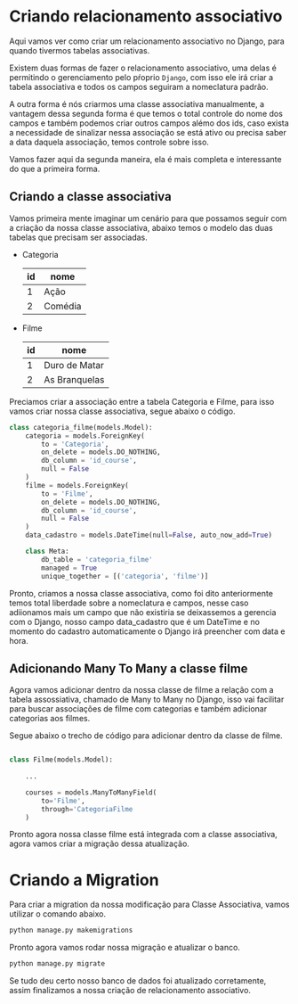 # Criando relacionamento associativo
Aqui vamos ver como criar um relacionamento associativo no Django, para quando tivermos tabelas associativas.

Existem duas formas de fazer o relacionamento associativo, uma delas é permitindo o gerenciamento pelo pŕoprio ``Django``, com isso ele irá criar a tabela associativa e todos os campos seguiram a nomeclatura padrão.

A outra forma é nós criarmos uma classe associativa manualmente, a vantagem dessa segunda forma é que temos o total controle do nome dos campos e também podemos criar outros campos alémo dos ids, caso exista a necessidade de sinalizar nessa associação se está ativo ou precisa saber a data daquela associação, temos controle sobre isso.

Vamos fazer aqui da segunda maneira, ela é mais completa e interessante do que a primeira forma.

## Criando a classe associativa
Vamos primeira mente imaginar um cenário para que possamos seguir com a criação da nossa classe associativa, abaixo temos o modelo das duas tabelas que precisam ser associadas.

- Categoria

    | id | nome    |
    |----|---------|
    | 1  | Ação    |
    | 2  | Comédia |

- Filme

    | id | nome              |
    |----|-------------------|
    | 1  | Duro de Matar     |
    | 2  | As Branquelas     |

Preciamos criar a associação entre a tabela Categoria e Filme, para isso vamos criar nossa classe associativa, segue abaixo o código.

```python
class categoria_filme(models.Model):
    categoria = models.ForeignKey(
        to = 'Categoria',
        on_delete = models.DO_NOTHING,
        db_column = 'id_course',
        null = False
    )
    filme = models.ForeignKey(
        to = 'Filme',
        on_delete = models.DO_NOTHING,
        db_column = 'id_course',
        null = False
    )
    data_cadastro = models.DateTime(null=False, auto_now_add=True)

    class Meta:
        db_table = 'categoria_filme'
        managed = True
        unique_together = [('categoria', 'filme')]

```

Pronto, criamos a nossa classe associativa, como foi dito anteriormente temos total liberdade sobre a nomeclatura e campos, nesse caso adiionamos mais um campo que não existiria se deixassemos a gerencia com o Django, nosso campo data_cadastro que é um DateTime e no momento do cadastro automaticamente o Django irá preencher com data e hora.

## Adicionando Many To Many a classe filme

Agora vamos adicionar dentro da nossa classe de filme a relação com a tabela assossiativa, chamado de Many to Many no Django, isso vai facilitar para buscar associações de filme com categorias e também adicionar categorias aos filmes.

Segue abaixo o trecho de código para adicionar dentro da classe de filme.

```python

class Filme(models.Model):
    
    ...

    courses = models.ManyToManyField(
        to='Filme',
        through='CategoriaFilme
    )
```

Pronto agora nossa classe filme está integrada com a classe associativa, agora vamos criar a migração dessa atualização.

# Criando a Migration
Para criar a migration da nossa modificação para Classe Associativa, vamos utilizar o comando abaixo.

```sh
python manage.py makemigrations
```

Pronto agora vamos rodar nossa migração e atualizar o banco.

```sh
python manage.py migrate
```

Se tudo deu certo nosso banco de dados foi atualizado corretamente, assim finalizamos a nossa criação de relacionamento associativo.